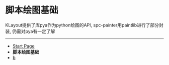 # 脚本绘图基础

KLayout提供了库pya作为python绘图的API, spc-painter用paintlib进行了部分封装, 仍需对pya有一定了解

- - -

- [Start Page](README.md)  
- **脚本绘图基础**  
- [b](b.md)  

